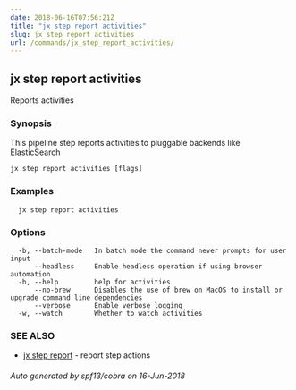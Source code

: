 ```yaml
---
date: 2018-06-16T07:56:21Z
title: "jx step report activities"
slug: jx_step_report_activities
url: /commands/jx_step_report_activities/
---
```

## jx step report activities

Reports activities

### Synopsis

This pipeline step reports activities to pluggable backends like ElasticSearch

```
jx step report activities [flags]
```

### Examples

```
  jx step report activities
```

### Options

```
  -b, --batch-mode   In batch mode the command never prompts for user input
      --headless     Enable headless operation if using browser automation
  -h, --help         help for activities
      --no-brew      Disables the use of brew on MacOS to install or upgrade command line dependencies
      --verbose      Enable verbose logging
  -w, --watch        Whether to watch activities
```

### SEE ALSO

* [jx step report](/commands/jx_step_report/)	 - report step actions

###### Auto generated by spf13/cobra on 16-Jun-2018
